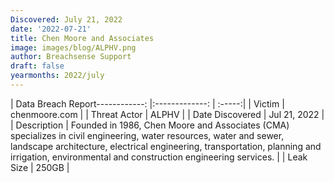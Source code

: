 ```yaml
---
Discovered: July 21, 2022
date: '2022-07-21'
title: Chen Moore and Associates
image: images/blog/ALPHV.png
author: Breachsense Support
draft: false
yearmonths: 2022/july
---
```


| Data Breach Report------------:     |:-------------:    | :-----:|
| Victim      | chenmoore.com      | 
| Threat Actor      | ALPHV      | 
| Date Discovered      | Jul 21, 2022      | 
| Description      |  Founded in 1986, Chen Moore and Associates (CMA) specializes in civil engineering, water resources, water and sewer, landscape architecture, electrical engineering, transportation, planning and irrigation, environmental and construction engineering services.     | 
| Leak Size      | 250GB      | 

